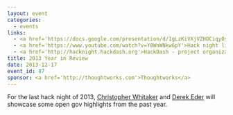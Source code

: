 ```yaml
---
layout: event
categories: 
  - events
links:
  - <a href='https://docs.google.com/presentation/d/1gLzKiVXjVZHOCiqy0sDmIJNp2BFNgBcOxviox1lSIUk/edit'>Presentation slides</a>
  - <a href='https://www.youtube.com/watch?v=Y0WnWNkw6pY'>Hack night livestream</a>
  - <a href='http://hacknight.hackdash.org'>HackDash - project organization tool</a>
title: 2013 Year in Review
date: 2013-12-17
event_id: 87
sponsor: <a href='http://thoughtworks.com'>Thoughtworks</a>
---
```


<p>For the last hack night of 2013, <a href='https://twitter.com/civicwhitaker'>Christopher Whitaker</a> and <a href='https://twitter.com/derekeder'>Derek Eder</a> will showcase some open gov highlights from the past year. </p>
